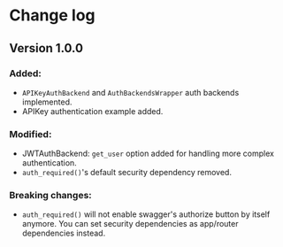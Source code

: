 # Change log

## Version 1.0.0

### Added:
 - `APIKeyAuthBackend` and `AuthBackendsWrapper` auth backends implemented.
 - APIKey authentication example added.

### Modified:
 - JWTAuthBackend: `get_user` option added for handling more complex authentication.
 - `auth_required()`'s default security dependency removed.

### Breaking changes:
 - `auth_required()` will not enable swagger's authorize button by itself anymore. You can set security dependencies as app/router dependencies instead.
